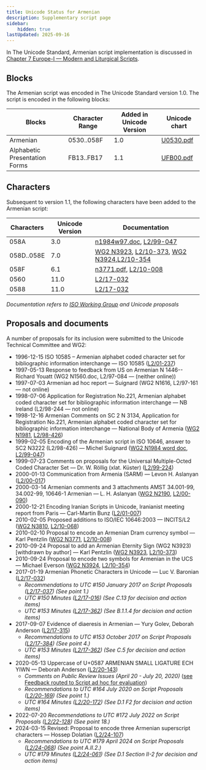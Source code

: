 ```yaml
---
title: Unicode Status for Armenian
description: Supplementary script page
sidebar:
    hidden: true
lastUpdated: 2025-09-16
---
```


In The Unicode Standard, Armenian script implementation  is discussed in [Chapter 7 Europe-I — Modern and Liturgical Scripts](https://www.unicode.org/versions/latest/core-spec/chapter-7/#G3334).

## Blocks

The Armenian script was encoded in The Unicode Standard version 1.0. The script is encoded in the following blocks:

| Blocks | Character Range | Added in Unicode Version | Unicode chart |
| ------ | --------------- | ------------------------ | ------------- |
| Armenian | 0530..058F | 1.0 | [U0530.pdf](http://www.unicode.org/charts/PDF/U0530.pdf) |
| Alphabetic Presentation Forms | FB13..FB17 | 1.1 | [UFB00.pdf](http://www.unicode.org/charts/PDF/UFB00.pdf) |

## Characters

Subsequent to version 1.1, the following characters have been added to the Armenian script:

| Characters | Unicode Version | Documentation |
| ---------- | --------------- | ------------- |
| 058A | 3.0 | [n1984w97.doc](https://www.unicode.org/wg2/docs/n1984w97.doc), [L2/99-047](http://www.unicode.org/cgi-bin/GetMatchingDocs.pl?L2/99-047) |
| 058D..058E | 7.0 | [WG2 N3923](https://www.unicode.org/wg2/docs/n3923.pdf), [L2/10-373](http://www.unicode.org/cgi-bin/GetMatchingDocs.pl?L2/10-373), [WG2 N3924](https://www.unicode.org/wg2/docs/n3924.pdf),[L2/10-354](http://www.unicode.org/cgi-bin/GetMatchingDocs.pl?L2/10-354) |
| 058F | 6.1 | [n3771.pdf](https://www.unicode.org/wg2/docs/n3771.pdf), [L2/10-008](http://www.unicode.org/cgi-bin/GetMatchingDocs.pl?L2/10-008) |
| 0560     |  11.0  | [L2/17-032](http://www.unicode.org/cgi-bin/GetMatchingDocs.pl?L2/17-032) |
| 0588     |  11.0  | [L2/17-032](http://www.unicode.org/cgi-bin/GetMatchingDocs.pl?L2/17-032) |

_Documentation refers to [ISO Working Group](https://www.unicode.org/wg2/) and Unicode proposals_

## Proposals and documents

A number of proposals for its inclusion were submitted to the Unicode Technical Committee and WG2:
- 1996-12-15 ISO 10585 – Armenian alphabet coded character set for bibliographic information interchange — ISO 10585 ([L2/01-237](http://www.unicode.org/cgi-bin/GetMatchingDocs.pl?L2/01-237))
- 1997-05-13 Response to feedback from US on Armenian N 1446-- Richard Youatt (WG2 N1560.doc, L2/97-084 — (neither online))
- 1997-07-03 Armenian ad hoc report — Suignard (WG2 N1616, L2/97-161 — not online) 
- 1998-07-06 Application for Registration No.221, Armenian alphabet coded character set for bibliographic information interchange — NB Ireland (L2/98-244 — not online)
- 1998-12-16 Armenian Comments on SC 2 N 3134, Application for Registration No.221, Armenian alphabet coded character set for bibliographic information interchange — National Body of Armenia ([WG2 N1981](https://www.unicode.org/wg2/docs/n1981.pdf), [L2/98-426](http://www.unicode.org/L2/L1998/02n3222.pdf))
- 1999-02-05 Encoding of the Armenian script in ISO 10646, answer to SC2 N3222 (L2/98-426) — Michel Suignard ([WG2 N1984 word doc](https://www.unicode.org/wg2/docs/n1984w97.doc), [L2/99-047](http://www.unicode.org/cgi-bin/GetMatchingDocs.pl?L2/99-047))
- 1999-07-23 Comments on proposals for the Universal Multiple-Octed Coded Character Set — Dr. W. Röllig (xlat. Küster) ([L2/99-224](http://www.unicode.org/cgi-bin/GetMatchingDocs.pl?L2/99-224))
- 2000-01-13 Communication from Armenia (SARM) — Levon H. Aslanyan  ([L2/00-017](http://www.unicode.org/cgi-bin/GetMatchingDocs.pl?L2/00-017))
- 2000-03-14 Armenian comments and 3 attachments AMST 34.001-99, 34.002-99, 10646-1 Armenian — L. H. Aslanyan ([WG2 N2190](https://www.unicode.org/wg2/docs/n2190.pdf), [L2/00-090](http://www.unicode.org/cgi-bin/GetMatchingDocs.pl?L2/00-090))
- 2000-12-21 Encoding Iranian Scripts in Unicode, Iranianist meeting report from Paris — Carl-Martin Bunz ([L2/01-007](http://www.unicode.org/cgi-bin/GetMatchingDocs.pl?L2/01-007))
- 2010-02-05 Proposed additions to ISO/IEC 10646:2003 — INCITS/L2 ([WG2 N3810](https://www.unicode.org/wg2/docs/n3810.pdf), [L2/10-068](http://www.unicode.org/cgi-bin/GetMatchingDocs.pl?L2/10-068))
- 2010-02-10 Proposal to encode an Armenian Dram currency symbol — Karl Pentzlin  ([WG2 N3771](https://www.unicode.org/wg2/docs/n3771.pdf), [L2/10-008](http://www.unicode.org/cgi-bin/GetMatchingDocs.pl?L2/10-008))
- 2010-09-24 Proposal to add an Armenian Eternity Sign (WG2 N3923) [withdrawn by author] — Karl Pentzlin ([WG2 N3923](https://www.unicode.org/wg2/docs/n3923.pdf), [L2/10-373](http://www.unicode.org/cgi-bin/GetMatchingDocs.pl?L2/10-373))
- 2010-09-24 Proposal to encode two symbols for Armenian in the UCS — Michael Everson  ([WG2 N3924](https://www.unicode.org/wg2/docs/n3924.pdf), [L2/10-354](http://www.unicode.org/cgi-bin/GetMatchingDocs.pl?L2/10-354))
- 2017-01-19 Armenian Phonetic Characters in Unicode — Luc V. Baronian ([L2/17-032](http://www.unicode.org/cgi-bin/GetMatchingDocs.pl?L2/17-032))
  - _Recommendations to UTC #150 January 2017 on Script Proposals ([L2/17-037](http://www.unicode.org/L2/L2017/17037-script-ad-hoc.pdf)) (See point 1.)_
  - _UTC #150 Minutes ([L2/17-016](http://www.unicode.org/L2/L2017/17016.htm)) (See C.13 for decision and action items)_
  - _UTC #153 Minutes ([L2/17-362](http://www.unicode.org/L2/L2017/17362.htm)) (See B.1.1.4 for decision and action items)_
- 2017-09-07 Evidence of diaeresis in Armenian — Yury Golev, Deborah Anderson ([L2/17-315](http://www.unicode.org/cgi-bin/GetMatchingDocs.pl?L2/17-315))
  - _Recommendations to UTC #153 October 2017 on Script Proposals ([L2/17-384](http://www.unicode.org/L2/L2017/17384-script-ad-hoc-recs.pdf)) (See point 4.)_
  - _UTC #153 Minutes ([L2/17-362](http://www.unicode.org/L2/L2017/17362.htm)) (See C.5 for decision and action items)_
- 2020-05-13 Uppercase of U+0587 ARMENIAN SMALL LIGATURE ECH YIWN — Deborah Anderson ([L2/20-143](http://www.unicode.org/cgi-bin/GetMatchingDocs.pl?L2/20-143))
  - _Comments on Public Review Issues (April 20 - July 20, 2020)_ ([see Feedback routed to Script ad hoc for evaluation](http://www.unicode.org/L2/L2020/20174-pubrev.html#Script_Feedback)) 
  - _Recommendations to UTC #164 July 2020 on Script Proposals ([L2/20-169](https://www.unicode.org/L2/L2020/20169-script-adhoc-rept.pdf)) (See point 1.)_
  - _UTC #164 Minutes ([L2/20-172](https://www.unicode.org/L2/L2020/20172.htm)) (See D.1 F2 for decision and action items)_
- 2022-07-20 _Recommendations to UTC #172 July 2022 on Script Proposals ([L2/22-128](http://www.unicode.org/cgi-bin/GetMatchingDocs.pl?L2/22-128)) (See point 18.)_
- 2024-03-15 Revised: Proposal to encode three Armenian superscript characters — Hossep Dolatian ([L2/24-107](http://www.unicode.org/cgi-bin/GetMatchingDocs.pl?L2/24-107))
  - _Recommendations to UTC #179 April 2024 on Script Proposals ([L2/24-068](http://www.unicode.org/cgi-bin/GetMatchingDocs.pl?L2/24-068)) (See point A.II.2.)_
  - _UTC #179 Minutes ([L2/24-061](https://www.unicode.org/L2/L2024/24061.htm)) (See D.1 Section II-2 for decision and action items)_
